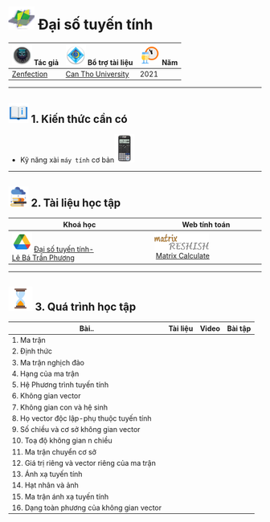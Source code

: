 # <img src="https://raw.githubusercontent.com/Zenfection/Image/master/2020/12/23-20-36-08-dstt.png" title="" alt="as" width="52"> Đại số tuyến tính

| <img src="https://raw.githubusercontent.com/Zenfection/Image/master/2021/03/20-14-36-27-logo%20cat.png" title="" alt="logo cat.png" width="40"> Tác giả | <img src="https://raw.githubusercontent.com/Zenfection/Image/master/2021/03/20-14-38-42-logo-ctu.png" title="" alt="logo-ctu.png" width="40"> Bổ trợ tài liệu | <img src="https://raw.githubusercontent.com/Zenfection/Image/master/2021/03/20-13-59-20-icons8-new_year's_eve.png" title="" alt="icons8-new_year's_eve.png" width="40"> Năm |
| ------------------------------------------------------------------------------------------------------------------------------------------------------- | ------------------------------------------------------------------------------------------------------------------------------------------------------------- | --------------------------------------------------------------------------------------------------------------------------------------------------------------------------- |
| [Zenfection](https://facebook.com/Zenfection)                                                                                                           | [Can Tho University](http://www.cit.ctu.edu.vn/)                                                                                                              | 2021                                                                                                                                                                        |

---

## <img src="https://raw.githubusercontent.com/Zenfection/Image/master/2020/12/23-22-00-06-icons8-user_manual.png" title="" alt="sd" width="40"> 1. Kiến thức cần có

- Kỹ năng xài `máy tính` cơ bản<img src="https://raw.githubusercontent.com/Zenfection/Image/master/2021/03/31-08-10-52-fx-580VN_X_F_CY-298A%20copy.png" title="" alt="fx-580VN_X_F_CY-298A copy.png" width="40"> 

---

## <img src="https://raw.githubusercontent.com/Zenfection/Image/master/2020/12/15-14-31-38-Cloud%20Library.png" title="" alt="S" width="40"> 2. Tài liệu học tập

| Khoá học                                                                                                                                                                                                                                                                                        | Web tính toán                                                                                                                                                                                     |
| ----------------------------------------------------------------------------------------------------------------------------------------------------------------------------------------------------------------------------------------------------------------------------------------------- | ------------------------------------------------------------------------------------------------------------------------------------------------------------------------------------------------- |
| <img src="https://raw.githubusercontent.com/Zenfection/Image/master/2021/03/20-16-12-37-icons8-google_drive.png" title="" alt="icons8-google_drive.png" width="40"> [Đại số tuyến tính-Lê Bá Trần Phương](https://drive.google.com/drive/folders/1s55CcmM3XX_F0oA5l-73Q5Xm1B4B9vX1?usp=sharing) | <img src="https://raw.githubusercontent.com/Zenfection/Image/master/2021/03/31-08-16-48-matrixLogo.png" title="" alt="matrixLogo.png" width="109"> [Matrix Calculate](https://matrixcalc.org/vi/) |

---

## ![icons8sandtimerpng](https://raw.githubusercontent.com/Zenfection/Image/master/2021/03/20-22-42-23-icons8-sand_timer.png) 3. Quá trình học tập

| Bài..                                         | Tài liệu | Video | Bài tập |
| --------------------------------------------- | -------- | ----- | ------- |
| 1. Ma trận                                    |          |       |         |
| 2. Định thức                                  |          |       |         |
| 3. Ma trận nghịch đảo                         |          |       |         |
| 4. Hạng của ma trận                           |          |       |         |
| 5. Hệ Phương trình tuyến tính                 |          |       |         |
| 6. Không gian vector                          |          |       |         |
| 7. Không gian con và hệ sinh                  |          |       |         |
| 8. Họ vector độc lập-phụ thuộc tuyến tính     |          |       |         |
| 9. Số chiều và cơ sở không gian vector        |          |       |         |
| 10. Toạ độ không gian n chiều                 |          |       |         |
| 11. Ma trận chuyển cơ sở                      |          |       |         |
| 12. Giá trị riêng và vector riêng của ma trận |          |       |         |
| 13. Ánh xạ tuyến tính                         |          |       |         |
| 14. Hạt nhân và ảnh                           |          |       |         |
| 15. Ma trận ánh xạ tuyến tính                 |          |       |         |
| 16. Dạng toàn phương của không gian vector    |          |       |         |
